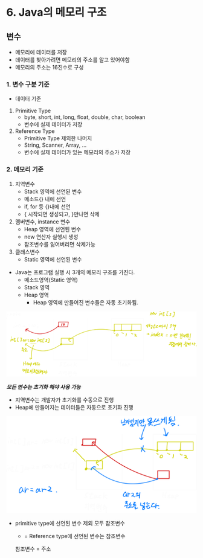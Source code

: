 # 6. Java의 메모리 구조

## 변수

- 메모리에 데이터를 저장
- 데이터를 찾아가려면 메모리의 주소를 알고 있어야함
- 메모리의 주소는 16진수로 구성

### 1. 변수 구분 기준

- 데이터 기준
1. Primitive Type
    - byte, short, int, long, float, double, char, boolean
    - 변수에 실제 데이터가 저장
2. Reference Type
    - Primitive Type 제외한 나머지
    - String, Scanner, Array, ...
    - 변수에 실제 데이터가 있는 메모리의 주소가 저장

### 2. 메모리 기준

1. 지역변수
    - Stack 영역에 선언된 변수
    - 메소드{} 내에 선언
    - if, for 등 {}내에 선언
    - { 시작되면 생성되고, }만나면 삭제
2. 멤버변수, instance 변수
    - Heap 영역에 선언된 변수
    - new 연산자 실행시 생성
    - 참조변수를 잃어버리면 삭제가능
3. 클래스변수
    - Static 영역에 선언된 변수
- Java는 프로그램 실행 시 3개의 메모리 구조를 가진다.
    - 메소드영역(Static 영역)
    - Stack 영역
    - Heap 영역
        - Heap 영역에 만들어진 변수들은 자동 초기화됨.

![6%20Java%E1%84%8B%E1%85%B4%20%E1%84%86%E1%85%A6%E1%84%86%E1%85%A9%E1%84%85%E1%85%B5%20%E1%84%80%E1%85%AE%E1%84%8C%E1%85%A9%207b728425e21948b89dbdb2e1bf619a17/Untitled.png](java/06.%20Java의%20메모리%20구조/Untitled.png)

***모든 변수는 초기화 해야 사용 가능***

- 지역변수는 개발자가 초기화를 수동으로 진행
- Heap에 만들어지는 데이터들은 자동으로 초기화 진행

![6%20Java%E1%84%8B%E1%85%B4%20%E1%84%86%E1%85%A6%E1%84%86%E1%85%A9%E1%84%85%E1%85%B5%20%E1%84%80%E1%85%AE%E1%84%8C%E1%85%A9%207b728425e21948b89dbdb2e1bf619a17/Untitled%201.png](java/06.%20Java의%20메모리%20구조/Untitled%201.png)

- primitive type에 선언된 변수 제외 모두 참조변수
    - = Reference type에 선언된 변수는 참조변수
    
    참조변수 = 주소